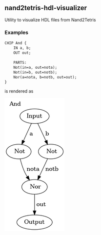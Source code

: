 ## nand2tetris-hdl-visualizer

Utility to visualize HDL files from Nand2Tetris

### Examples

```
CHIP And {
    IN a, b;
    OUT out;

    PARTS:
	Not(in=a, out=nota);
	Not(in=b, out=notb);
	Nor(a=nota, b=notb, out=out);
}
```
is rendered as

![And graph](assets/And.png)
